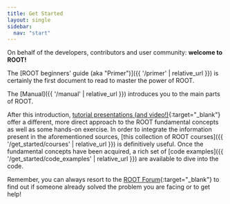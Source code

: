 ```yaml
---
title: Get Started
layout: single
sidebar:
  nav: "start"
---
```


On behalf of the developers, contributors and user community: **welcome to ROOT!**

The [ROOT beginners' guide (aka "Primer")]({{ '/primer' | relative_url }})
is certainly the first document to read to master the power of ROOT.

The [Manual]({{ '/manual' | relative_url }}) introduces you to the main parts of ROOT.

After this introduction,
[tutorial presentations (and video!)](https://indico.cern.ch/event/395198){:target="_blank"} offer a
different, more direct approach to the ROOT fundamental
concepts as well as some hands-on exercise. In order to integrate the information present
in the aforementioned sources, [this collection of ROOT courses]({{ '/get_started/courses' | relative_url }})
is definitively useful. Once the fundamental concepts have been acquired, a rich set of
[code examples]({{ '/get_started/code_examples' | relative_url }}) are available to dive into the code.

Remember, you can always resort to the
[ROOT Forum](https://root-forum.cern.ch){:target="_blank"}
to find out if someone already solved the problem you are facing or to get help!


